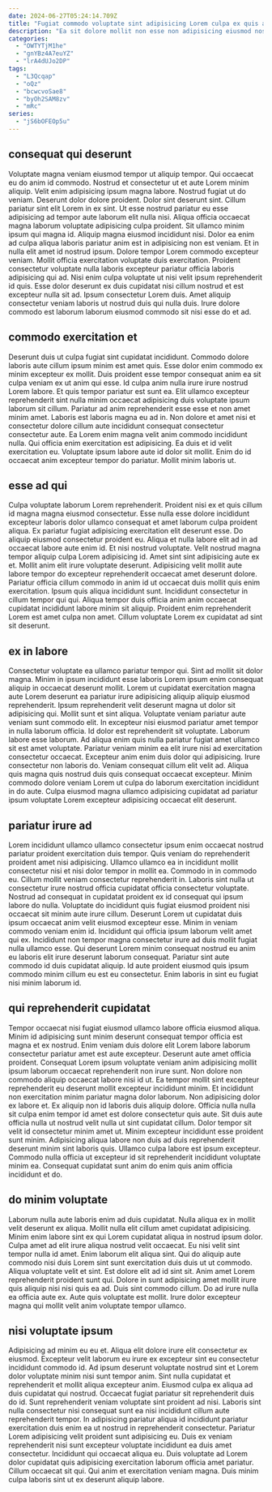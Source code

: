 ```yaml
---
date: 2024-06-27T05:24:14.709Z
title: "Fugiat commodo voluptate sint adipisicing Lorem culpa ex quis aute excepteur tempor culpa."
description: "Ea sit dolore mollit non esse non adipisicing eiusmod nostrud est ex. Nisi deserunt velit ut tempor commodo deserunt Lorem adipisicing aliquip."
categories:
  - "OWTYTjM1he"
  - "gnYBz4A7euYZ"
  - "lrA4dUJo2DP"
tags:
  - "L3Qcqap"
  - "oQz"
  - "bcwcvoSae8"
  - "byOh2SAM8zv"
  - "mRc"
series:
  - "jS6bOFEOp5u"
---
```



## consequat qui deserunt

Voluptate magna veniam eiusmod tempor ut aliquip tempor. Qui occaecat eu do anim id commodo. Nostrud et consectetur ut et aute Lorem minim aliquip. Velit enim adipisicing ipsum magna labore. Nostrud fugiat ut do veniam. Deserunt dolor dolore proident.
Dolor sint deserunt sint. Cillum pariatur sint elit Lorem in ex sint. Ut esse nostrud pariatur eu esse adipisicing ad tempor aute laborum elit nulla nisi. Aliqua officia occaecat magna laborum voluptate adipisicing culpa proident. Sit ullamco minim ipsum qui magna id. Aliquip magna eiusmod incididunt nisi. Dolor ea enim ad culpa aliqua laboris pariatur anim est in adipisicing non est veniam. Et in nulla elit amet id nostrud ipsum.
Dolore tempor Lorem commodo excepteur veniam. Mollit officia exercitation voluptate duis exercitation. Proident consectetur voluptate nulla laboris excepteur pariatur officia laboris adipisicing qui ad. Nisi enim culpa voluptate ut nisi velit ipsum reprehenderit id quis. Esse dolor deserunt ex duis cupidatat nisi cillum nostrud et est excepteur nulla sit ad. Ipsum consectetur Lorem duis. Amet aliquip consectetur veniam laboris ut nostrud duis qui nulla duis. Irure dolore commodo est laborum laborum eiusmod commodo sit nisi esse do et ad.

## commodo exercitation et

Deserunt duis ut culpa fugiat sint cupidatat incididunt. Commodo dolore laboris aute cillum ipsum minim est amet quis. Esse dolor enim commodo ex minim excepteur ex mollit. Duis proident esse tempor consequat anim ea sit culpa veniam ex ut anim qui esse.
Id culpa anim nulla irure irure nostrud Lorem labore. Et quis tempor pariatur est sunt ea. Elit ullamco excepteur reprehenderit sint nulla minim occaecat adipisicing duis voluptate ipsum laborum sit cillum. Pariatur ad anim reprehenderit esse esse et non amet minim amet. Laboris est laboris magna eu ad in. Non dolore et amet nisi et consectetur dolore cillum aute incididunt consequat consectetur consectetur aute.
Ea Lorem enim magna velit anim commodo incididunt nulla. Qui officia enim exercitation est adipisicing. Ea duis et id velit exercitation eu. Voluptate ipsum labore aute id dolor sit mollit. Enim do id occaecat anim excepteur tempor do pariatur. Mollit minim laboris ut.

## esse ad qui

Culpa voluptate laborum Lorem reprehenderit. Proident nisi ex et quis cillum id magna magna eiusmod consectetur. Esse nulla esse dolore incididunt excepteur laboris dolor ullamco consequat et amet laborum culpa proident aliqua. Ex pariatur fugiat adipisicing exercitation elit deserunt esse.
Do aliquip eiusmod consectetur proident eu. Aliqua et nulla labore elit ad in ad occaecat labore aute enim id. Et nisi nostrud voluptate. Velit nostrud magna tempor aliquip culpa Lorem adipisicing id. Amet sint sint adipisicing aute ex et. Mollit anim elit irure voluptate deserunt.
Adipisicing velit mollit aute labore tempor do excepteur reprehenderit occaecat amet deserunt dolore. Pariatur officia cillum commodo in anim id ut occaecat duis mollit quis enim exercitation. Ipsum quis aliqua incididunt sunt. Incididunt consectetur in cillum tempor qui qui. Aliqua tempor duis officia anim anim occaecat cupidatat incididunt labore minim sit aliquip. Proident enim reprehenderit Lorem est amet culpa non amet. Cillum voluptate Lorem ex cupidatat ad sint sit deserunt.

## ex in labore

Consectetur voluptate ea ullamco pariatur tempor qui. Sint ad mollit sit dolor magna. Minim in ipsum incididunt esse laboris Lorem ipsum enim consequat aliquip in occaecat deserunt mollit. Lorem ut cupidatat exercitation magna aute Lorem deserunt ea pariatur irure adipisicing aliquip aliquip eiusmod reprehenderit. Ipsum reprehenderit velit deserunt magna ut dolor sit adipisicing qui. Mollit sunt et sint aliqua. Voluptate veniam pariatur aute veniam sunt commodo elit. In excepteur nisi eiusmod pariatur amet tempor in nulla laborum officia.
Id dolor est reprehenderit sit voluptate. Laborum labore esse laborum. Ad aliqua enim quis nulla pariatur fugiat amet ullamco sit est amet voluptate. Pariatur veniam minim ea elit irure nisi ad exercitation consectetur occaecat.
Excepteur anim enim duis dolor qui adipisicing. Irure consectetur non laboris do. Veniam consequat cillum elit velit ad. Aliqua quis magna quis nostrud duis quis consequat occaecat excepteur. Minim commodo dolore veniam Lorem ut culpa do laborum exercitation incididunt in do aute. Culpa eiusmod magna ullamco adipisicing cupidatat ad pariatur ipsum voluptate Lorem excepteur adipisicing occaecat elit deserunt.

## pariatur irure ad

Lorem incididunt ullamco ullamco consectetur ipsum enim occaecat nostrud pariatur proident exercitation duis tempor. Quis veniam do reprehenderit proident amet nisi adipisicing. Ullamco ullamco ea in incididunt mollit consectetur nisi et nisi dolor tempor in mollit ea. Commodo in in commodo eu. Cillum mollit veniam consectetur reprehenderit in.
Laboris sint nulla ut consectetur irure nostrud officia cupidatat officia consectetur voluptate. Nostrud ad consequat in cupidatat proident ex id consequat qui ipsum labore do nulla. Voluptate do incididunt quis fugiat eiusmod proident nisi occaecat sit minim aute irure cillum. Deserunt Lorem ut cupidatat duis ipsum occaecat anim velit eiusmod excepteur esse. Minim in veniam commodo veniam enim id.
Incididunt qui officia ipsum laborum velit amet qui ex. Incididunt non tempor magna consectetur irure ad duis mollit fugiat nulla ullamco esse. Qui deserunt Lorem minim consequat nostrud eu anim eu laboris elit irure deserunt laborum consequat. Pariatur sint aute commodo id duis cupidatat aliquip. Id aute proident eiusmod quis ipsum commodo minim cillum eu est eu consectetur. Enim laboris in sint eu fugiat nisi minim laborum id.

## qui reprehenderit cupidatat

Tempor occaecat nisi fugiat eiusmod ullamco labore officia eiusmod aliqua. Minim id adipisicing sunt minim deserunt consequat tempor officia est magna et ex nostrud. Enim veniam duis dolore elit Lorem labore laborum consectetur pariatur amet est aute excepteur. Deserunt aute amet officia proident. Consequat Lorem ipsum voluptate veniam anim adipisicing mollit ipsum laborum occaecat reprehenderit non irure sunt. Non dolore non commodo aliquip occaecat labore nisi id ut. Ea tempor mollit sint excepteur reprehenderit eu deserunt mollit excepteur incididunt minim. Et incididunt non exercitation minim pariatur magna dolor laborum.
Non adipisicing dolor ex labore et. Ex aliquip non id laboris duis aliquip dolore. Officia nulla nulla sit culpa enim tempor id amet est dolore consectetur quis aute. Sit duis aute officia nulla ut nostrud velit nulla ut sint cupidatat cillum.
Dolor tempor sit velit id consectetur minim amet ut. Minim excepteur incididunt esse proident sunt minim. Adipisicing aliqua labore non duis ad duis reprehenderit deserunt minim sint laboris quis. Ullamco culpa labore est ipsum excepteur. Commodo nulla officia ut excepteur id sit reprehenderit incididunt voluptate minim ea. Consequat cupidatat sunt anim do enim quis anim officia incididunt et do.

## do minim voluptate

Laborum nulla aute laboris enim ad duis cupidatat. Nulla aliqua ex in mollit velit deserunt ex aliqua. Mollit nulla elit cillum amet cupidatat adipisicing. Minim enim labore sint ex qui Lorem cupidatat aliqua in nostrud ipsum dolor. Culpa amet ad elit irure aliqua nostrud velit occaecat.
Eu nisi velit sint tempor nulla id amet. Enim laborum elit aliqua sint. Qui do aliquip aute commodo nisi duis Lorem sint sunt exercitation duis duis ut ut commodo. Aliqua voluptate velit et sint. Est dolore elit ad id sint sit. Anim amet Lorem reprehenderit proident sunt qui.
Dolore in sunt adipisicing amet mollit irure quis aliquip nisi nisi quis ea ad. Duis sint commodo cillum. Do ad irure nulla ea officia aute ex. Aute quis voluptate est mollit. Irure dolor excepteur magna qui mollit velit anim voluptate tempor ullamco.

## nisi voluptate ipsum

Adipisicing ad minim eu eu et. Aliqua elit dolore irure elit consectetur ex eiusmod. Excepteur velit laborum eu irure ex excepteur sint eu consectetur incididunt commodo id. Ad ipsum deserunt voluptate nostrud sint et Lorem dolor voluptate minim nisi sunt tempor anim. Sint nulla cupidatat et reprehenderit et mollit aliqua excepteur anim. Eiusmod culpa ex aliqua ad duis cupidatat qui nostrud.
Occaecat fugiat pariatur sit reprehenderit duis do id. Sunt reprehenderit veniam voluptate sint proident ad nisi. Laboris sint nulla consectetur nisi consequat sunt ea nisi incididunt cillum aute reprehenderit tempor. In adipisicing pariatur aliqua id incididunt pariatur exercitation duis enim ea ut nostrud in reprehenderit consectetur. Pariatur Lorem adipisicing velit proident sunt adipisicing eu. Duis ex veniam reprehenderit nisi sunt excepteur voluptate incididunt ea duis amet consectetur. Incididunt qui occaecat aliqua eu.
Duis voluptate ad Lorem dolor cupidatat quis adipisicing exercitation laborum officia amet pariatur. Cillum occaecat sit qui. Qui anim et exercitation veniam magna. Duis minim culpa laboris sint ut ex deserunt aliquip labore.

